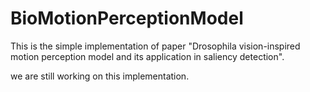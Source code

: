 # BioMotionPerceptionModel

This is the simple implementation of paper "Drosophila vision-inspired motion perception model and its application in saliency detection".

we are still working on this implementation.
